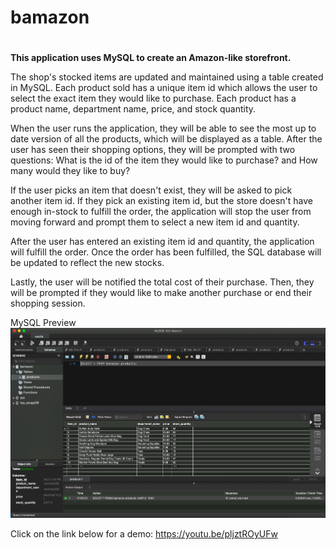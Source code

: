 # bamazon <h1>

**This application uses MySQL to create an Amazon-like storefront.**

The shop's stocked items are updated and maintained using a table created in MySQL. Each product sold has a unique item id which allows the user to select the exact item they would like to purchase. Each product has a product name, department name, price, and stock quantity. 

When the user runs the application, they will be able to see the most up to date version of all the products, which will be displayed as a table. After the user has seen their shopping options, they will be prompted with two questions: What is the id of the item they would like to purchase? and How many would they like to buy? 

If the user picks an item that doesn't exist, they will be asked to pick another item id. If they pick an existing item id, but the store doesn't have enough in-stock to fulfill the order, the application will stop the user from moving forward and prompt them to select a new item id and quantity. 

After the user has entered an existing item id and quantity, the application will fulfill the order. Once the order has been fulfilled, the SQL database will be updated to reflect the new stocks. 

Lastly, the user will be notified the total cost of their purchase. Then, they will be prompted if they would like to make another purchase or end their shopping session. 

MySQL Preview 
![](images/mysql.bamazon.png) 

Click on the link below for a demo: 
https://youtu.be/pljztROyUFw 


